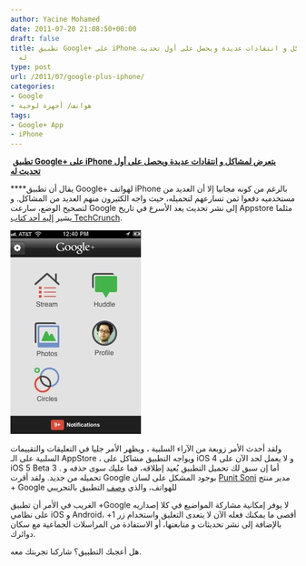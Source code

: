 ```yaml
---
author: Yacine Mohamed
date: 2011-07-20 21:08:50+00:00
draft: false
title: تطبيق Google+ على iPhone يتعرض لمشاكل و انتقادات عديدة ويحصل على أول تحديث
  له
type: post
url: /2011/07/google-plus-iphone/
categories:
- Google
- هواتف/ أجهزة لوحية
tags:
- Google+ App
- iPhone
---
```


 **[تطبيق Google+ على iPhone يتعرض لمشاكل و انتقادات عديدة ويحصل على أول تحديث له](https://www.it-scoop.com/2011/07/google-plus-iphone/)**




****يقال أن تطبيق Google+ لهواتف iPhone بالرغم من كونه مجانيا إلا أن العديد من مستخدميه دفعوا ثمن تسارعهم لتحميله، حيث واجه الكثيرون منهم العديد من المشاكل. و لتصحيح الوضع، سارعت Google إلى نشر تحديث يعد الأسرع في تاريخ Appstore مثلما يشير [إليه أحد كتاب TechCrunch](http://techcrunch.com/2011/07/19/google-iphone-app-speedy-update/).




[![](google-plus-iphone.jpg)
](https://www.it-scoop.com/2011/07/google-plus-iphone/)




ولقد أحدث الأمر زوبعة من الآراء السلبية ، ويظهر الأمر جليا في التعليقات والتقييمات السلبية على الـ AppStore ، ويواجه التطبيق مشاكل على iOS 4 و لا يعمل لحد الآن على iOS 5 Beta 3 . أما إن سبق لك تحميل التطبيق بُعيد إطلاقه، فما عليك سوى حذفه و تحميله من جديد. ولقد أقرت Google بوجود المشكل على لسان [Punit Soni](https://plus.google.com/111499908439497508351) مدير منتج + Google للهواتف، والذي [وصف](http://itunes.apple.com/us/app/google/id447119634?ls=1&mt=8) التطبيق بالتجريبي




الغريب في الأمر أن تطبيق +Google لا يوفر إمكانية مشاركة المواضيع في كلا إصداريه على نظامي iOS و Android، أقصى ما يمكنك فعله الآن لا يتعدى التعليق واستخدام زر 1+ بالإضافة إلى نشر تحديثات و متابعتها، أو الاستفادة من المراسلات الجماعية مع سكان دوائرك.




هل أعجبك التطبيق؟ شاركنا تجربتك معه.
